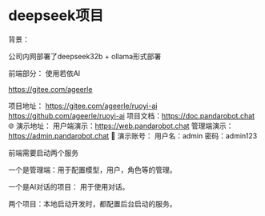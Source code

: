 # deepseek项目

背景：

公司内网部署了deepseek32b + ollama形式部署



前端部分： 使用若依AI

https://gitee.com/ageerle

项目地址：
https://gitee.com/ageerle/ruoyi-ai
https://github.com/ageerle/ruoyi-ai
项目文档：https://doc.pandarobot.chat
🌐 演示地址：
用户端演示：https://web.pandarobot.chat
管理端演示：https://admin.pandarobot.chat
👤 演示账号：
用户名：admin
密码：admin123



 前端需要启动两个服务

一个是管理端：用于配置模型，用户，角色等的管理。

一个是AI对话的项目： 用于使用对话。

   两个项目：本地启动开发时，都配置后台启动的服务。



